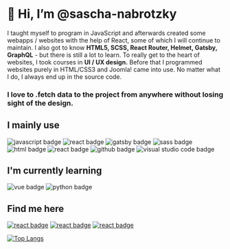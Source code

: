 # 👋 Hi, I’m @sascha-nabrotzky
I taught myself to program in JavaScript and afterwards created some webapps / websites with the help of React, some of which I will continue to maintain. I also got to know **HTML5, SCSS, React Router, Helmet, Gatsby, GraphQL** - but there is still a lot to learn. To really get to the heart of websites, I took courses in **UI / UX design.**
Before that I programmed websites purely in HTML/CSS3 and Joomla! came into use. No matter what I do, I always end up in the source code.

### I love to .fetch data to the project from anywhere without losing sight of the design.

## I mainly use

<img src="https://img.shields.io/badge/JavaScript-2019-yellow?&style=for-the-badge&logo=javascript&logoColor=white" alt="javascript badge" />  
<img src="https://img.shields.io/badge/React-2020-blue?&style=for-the-badge&logo=react&logoColor=white" alt="react badge" />  
<img src="https://img.shields.io/badge/Gatsby-2020-red?&style=for-the-badge&logo=gatsby&logoColor=white" alt="gatsby badge" /> 
<img src="https://img.shields.io/badge/SCSS-2020-ff69b4?&style=for-the-badge&logo=sass&logoColor=white" alt="sass badge" />
<img src="https://img.shields.io/badge/HTML5-2009-orange?&style=for-the-badge&logo=html5&logoColor=white" alt="html badge" /> 
<img src="https://img.shields.io/badge/CSS3-2009-green?&style=for-the-badge&logo=css3&logoColor=white" alt="react badge" />
<img src="https://img.shields.io/badge/GitHub-2020-orange?&style=for-the-badge&logo=github&logoColor=white" alt="github badge" />
<img src="https://img.shields.io/badge/Visual Studio Code-blue?&style=for-the-badge&logo=visual-studio-code&logoColor=white" alt="visual studio code badge" />

## I'm currently learning

<img src="https://img.shields.io/badge/Vue-2021-green?&style=for-the-badge&logo=vue&logoColor=white" alt="vue badge" />
<img src="https://img.shields.io/badge/Python-2021-green?&style=for-the-badge&logo=python&logoColor=white" alt="python badge" />

## Find me here

[<img src="https://img.shields.io/badge/Twitter-blue?&style=for-the-badge&logo=twitter&logoColor=white" alt="react badge" />](https://twitter.com/Arrow_Function0)
[<img src="https://img.shields.io/badge/Instagram-orange?&style=for-the-badge&logo=instagram&logoColor=white" alt="react badge" />](https://www.instagram.com/arrow_function0/)
[<img src="https://img.shields.io/badge/Website-blue?&style=for-the-badge&logo=website&logoColor=white" alt="react badge" />](https://sascha-nabrotzky.github.io/)


[![Top Langs](https://github-readme-stats.vercel.app/api/top-langs/?username=sascha-nabrotzky&layout=compact)](https://github.com/sascha-nabrotzky/github-readme-stats)
<!---
sascha-nabrotzky/sascha-nabrotzky is a ✨ special ✨ repository because its `README.md` (this file) appears on your GitHub profile.
You can click the Preview link to take a look at your changes.
--->
